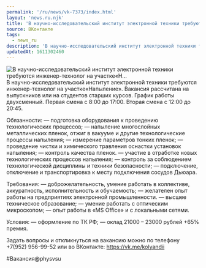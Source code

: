 ```yaml
---
permalink: '/ru/news/vk-7373/index.html'
layout: 'news.ru.njk'
title: 'В научно-исследовательский институт электронной техники требуются инженер-технолог на участке«Н…'
source: ВКонтакте
tags:
  - news_ru
description: 'В научно-исследовательский институт электронной техники требуются инженер-технолог на участке«Н…'
updatedAt: 1611302460
---
```

![В научно-исследовательский институт электронной техники требуются инженер-технолог на участке«Н…](https://sun9-51.userapi.com/impg/N4xEdqoSQLDmq0xKLP-bE3gxgiHINVaaScAlGg/MkSXPCPl7XM.jpg?size=1280x847&quality=96&sign=6b4275856dd33ec8dc245ed887c947e9&c_uniq_tag=oPqSX2rPE7scgO1fKdiQcizt6N_Msf3G7Q0FwBIGa94&type=album)
В научно-исследовательский институт электронной техники требуются инженер-технолог на участке«Напыление». Вакансия рассчитана на выпускников или на студентов старших курсов. График работы двухсменный. Первая смена с 8:00 до 17:00. Вторая смена с 12:00 до 20:45. 
 
Обязанности: 
— подготовка оборудования к проведению технологических процессов; 
— напыление многослойных металлических пленок, отжиг в вакууме и другие технологические процессы напыления; 
— измерение параметров тонких пленок; 
— проведение чистки и химического травления оснастки установок напыления; 
— контроль качества пленок. 
— участие в отработке новых технологических процессов напыления; 
— контроль за соблюдением технологической дисциплины и техники безопасности; 
— подключение, отключение и транспортировка к месту подключения сосудов Дьюара. 
 
 
Требования: 
— доброжелательность, умение работать в коллективе, аккуратность, исполнительность и обучаемость; 
— желателен опыт работы на предприятиях электронной промышленности. 
— высшее техническое образование; 
— умение работать с оптическим микроскопом; 
— опыт работы в «MS Office» и с локальными сетями. 
 
Условия: 
— оформление по ТК РФ; 
— оклад 21000 – 23000 рублей +65% премия. 
 
Задать вопросы и откликнуться на вакансию можно по телефону +7(952) 956-99-52 или во ВКонтакте: https://vk.me/kolyandii 
 
#Вакансия@physvsu